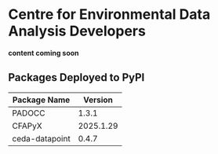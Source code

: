 # Centre for Environmental Data Analysis Developers

**content coming soon**

## Packages Deployed to PyPI

| Package Name | Version |
| ------------ | ------- |
| PADOCC       | 1.3.1   |
| CFAPyX       | 2025.1.29 |
| ceda-datapoint | 0.4.7 |
